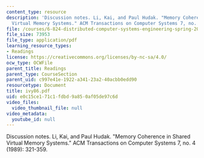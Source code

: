```yaml
---
content_type: resource
description: 'Discussion notes. Li, Kai, and Paul Hudak. "Memory Coherence in Shared
  Virtual Memory Systems." ACM Transactions on Computer Systems 7, no. 4 (1989): 321-359.'
file: /courses/6-824-distributed-computer-systems-engineering-spring-2006/e0c15ce171c1fdbd9a850af05de97c6d_ivy86.pdf
file_size: 73953
file_type: application/pdf
learning_resource_types:
- Readings
license: https://creativecommons.org/licenses/by-nc-sa/4.0/
ocw_type: OCWFile
parent_title: Readings
parent_type: CourseSection
parent_uid: c997e41e-1922-a341-23a2-40acbb0edd90
resourcetype: Document
title: ivy86.pdf
uid: e0c15ce1-71c1-fdbd-9a85-0af05de97c6d
video_files:
  video_thumbnail_file: null
video_metadata:
  youtube_id: null
---
```

Discussion notes. Li, Kai, and Paul Hudak. "Memory Coherence in Shared Virtual Memory Systems." ACM Transactions on Computer Systems 7, no. 4 (1989): 321-359.